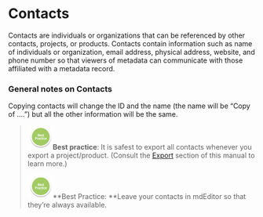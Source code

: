 # Contacts

Contacts are individuals or organizations that can be referenced by other contacts, projects, or products. Contacts contain information such as name of individuals or organization, email address, physical address, website, and phone number so that viewers of metadata can communicate with those affiliated with a metadata record.

### General notes on Contacts

Copying contacts will change the ID and the name \(the name will be “Copy of ….”\) but all the other information will be the same.

> ![](/assets/BestPracticeSmall.png)**Best practice**: It is safest to export all contacts whenever you export a project/product. \(Consult the [Export](/export.md) section of this manual to learn more.\)
>
> ![](/assets/BestPracticeSmall.png)**Best Practice: **Leave your contacts in mdEditor so that they’re always available.





